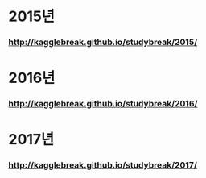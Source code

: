 # 2015년
### http://kagglebreak.github.io/studybreak/2015/

# 2016년
### http://kagglebreak.github.io/studybreak/2016/

# 2017년
### http://kagglebreak.github.io/studybreak/2017/

